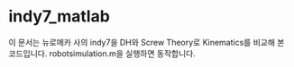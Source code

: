 # indy7_matlab

이 문서는 뉴로메카 사의 indy7을 DH와 Screw Theory로 Kinematics를 비교해 본 코드입니다.
robotsimulation.m을 실행하면 동작합니다.

